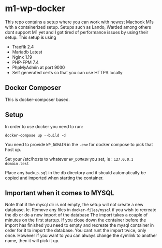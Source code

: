 # m1-wp-docker
This repo contains a setup where you can work with newest Macbook M1s with a containerized setup. Setups such as Lando, Warded among others dont support M1 yet and I got tired of performance issues by using their setup.
This setup is using
- Traefik 2.4
- Mariadb Latest
- Nginx 1.19
- PHP-FPM 7.4
- PhpMyAdmin at port 9000
- Self generated certs so that you can use HTTPS locally

## Docker Composer
This is docker-composer based.

## Setup
In order to use docker you need to run:

`docker-compose up --build -d`

You need to provide `WP_DOMAIN` in the `.env` for docker compose to pick that host up.

Set your /etc/hosts to whatever `WP_DOMAIN` you set, ie : `127.0.0.1 domain.test`

Place any `backup.sql` in the db directory and it should automatically be copied and imported when starting the container.

## Important when it comes to MYSQL
Note that if the mysql dir is not empty, the setup will not create a new database. Ie. Remove any files in `docker-files/mysql` if you wish to recreate the db or do a new import of the database
The import takes a couple of minutes on the first startup. If you close down the container before the import has finished you need to empty and recreate the mysql container in order for it to import the database.
You cant runt the import twice, only once. However if you want to you can always change the symlink to another name, then it will pick it up.

